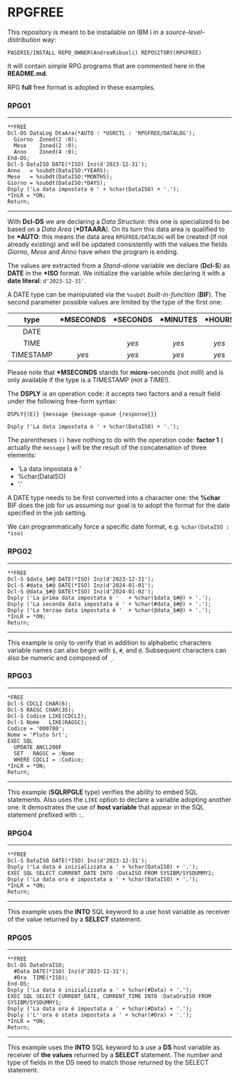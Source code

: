 # RPGFREE

This repository is meant to be installable on IBM i in a *source\-level\-distribution* way:

`PASERIE/INSTALL REPO_OWNER(AndreaRibuoli) REPOSITORY(RPGFREE)`

It will contain simple RPG programs that are commented here in the **README.md**.

RPG **full** free format is adopted in these examples.

### RPG01

---

``` RPG
**FREE
Dcl-DS DataLog DtaAra(*AUTO : *USRCTL : 'RPGFREE/DATALOG');
  Giorno  Zoned(2 :0);
  Mese    Zoned(2 :0);
  Anno    Zoned(4 :0);
End-DS;
Dcl-S DataISO DATE(*ISO) Inz(d'2023-12-31');
Anno   = %subdt(DataISO:*YEARS);
Mese   = %subdt(DataISO:*MONTHS);
Giorno = %subdt(DataISO:*DAYS);
Dsply ('La data impostata è ' + %char(DataISO) + '.');
*InLR = *ON;
Return;
```

---

With **Dcl\-DS** we are declaring a *Data Structure*: this one is specialized to be based on a *Data Area* (**\*DTAARA**). On its turn this data area is qualified to be **\*AUTO**: this means the data area `RPGFREE/DATALOG` will be created (if not already existing) and will be updated consistently with the values the fields *Giorno*, *Mese* and *Anno* have when the program is ending.

The values are extracted from a *Stand\-alone* variable we declare (**Dcl\-S**) as **DATE** in the **\*ISO** format. We initialize the variable while declaring it with a **date literal**: `d'2023-12-31'`.

A DATE type can be manipulated via the `%subdt` *built\-in\-function* (**BIF**). The second parameter possible values are limited by the type of the first one:

| type      | \*MSECONDS | \*SECONDS | \*MINUTES | \*HOURS | \*DAYS | \*MONTHS | \*YEARS |
|:---------:|:----------:|:---------:|:---------:|:-------:|:------:|:--------:|:-------:|
| DATE      |            |           |           |         | *yes*  |   *yes*  |  *yes*  | 
| TIME      |            |    *yes*  |    *yes*  |  *yes*  |        |          |         |
| TIMESTAMP |     *yes*  |    *yes*  |    *yes*  |  *yes*  | *yes*  |   *yes*  |  *yes*  |

Please note that **\*MSECONDS** stands for **micro**\-seconds (not *milli*) and is only available if the type is a TIMESTAMP (not a TIME!).

The **DSPLY** is an operation code: it accepts two factors and a result field under the following free-form syntax:

```
DSPLY{(E)} {message {message-queue {response}}}
```

`Dsply ('La data impostata è ' + %char(DataISO) + '.');`

The parentheses `()` have nothing to do with the operation code: **factor 1** ( actually the `message` ) will be the result of the concatenation of three elements:

*   'La data impostata è '
*   %char(DataISO) 
*   '.'

A DATE type needs to be first converted into a character one: the **%char** BIF does the job for us assuming our goal is to adopt the format for the date specified in the  job setting. 

We can programmatically force a specific date format, e.g. `%char(DataISO : *iso)`

 
### RPG02

---

``` RPG
**FREE
Dcl-S $data_$#@ DATE(*ISO) Inz(d'2023-12-31');
Dcl-S #data_$#@ DATE(*ISO) Inz(d'2024-01-01');
Dcl-S @data_$#@ DATE(*ISO) Inz(d'2024-01-02');
Dsply ('La prima data impostata è '   + %char($data_$#@) + '.');
Dsply ('La seconda data impostata è ' + %char(#data_$#@) + '.');
Dsply ('La terzaa data impostata è '  + %char(@data_$#@) + '.');
*InLR = *ON;
Return;
```

---

This example is only to verify that in addition to alphabetic characters
variable names can also begin with `$`, `#`, and `@`.
Subsequent characters can also be numeric and composed of `_`.


### RPG03

---

``` RPG
*FREE
Dcl-S CDCLI CHAR(6);
Dcl-S RAGSC CHAR(35);
Dcl-S Codice LIKE(CDCLI);
Dcl-S Nome   LIKE(RAGSC);
Codice = '000780';
Nome = 'Pluto Srl';
EXEC SQL
  UPDATE ANCL200F
  SET   RAGSC = :Nome
  WHERE CDCLI = :Codice;
*InLR = *ON;
Return;
```

---

This example (**SQLRPGLE** type) verifies the ability to embed SQL statements.
Also uses the `LIKE` option to declare a variable adopting another one.
It demostrates the use of **host variable** that appear in the SQL statement
prefixed with `:`.

### RPG04

---

``` RPG
**FREE
Dcl-S DataISO DATE(*ISO) Inz(d'2023-12-31');
Dsply ('La data è inizializzata a ' + %char(DataISO) + '.');
EXEC SQL SELECT CURRENT_DATE INTO :DataISO FROM SYSIBM/SYSDUMMY1;
Dsply ('La data ora è impostata a ' + %char(DataISO) + '.');
*InLR = *ON;
Return;
```

---
 
This example uses the **INTO** SQL keyword to a use host variable as receiver 
of the value returned by a **SELECT** statement.

### RPG05

---

``` RPG
**FREE
Dcl-DS DataOraISO;
  #Data DATE(*ISO) Inz(d'2023-12-31');
  #Ora  TIME(*ISO);
End-DS;
Dsply ('La data è inizializzata a ' + %char(#Data) + '.');
EXEC SQL SELECT CURRENT_DATE, CURRENT_TIME INTO :DataOraISO FROM SYSIBM/SYSDUMMY1;
Dsply ('La data ora è impostata a ' + %char(#Data) + '.');
Dsply ('L''ora è stata impostata a ' + %char(#Ora) + '.');
*InLR = *ON;
Return;
```

---
 
This example uses the **INTO** SQL keyword to a use a **DS** host variable as receiver 
of **the values** returned by a **SELECT** statement. The number and type of fields in the DS need to match those returned by the SELECT statement.